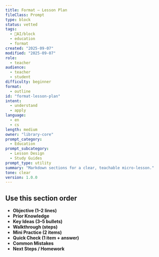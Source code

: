 ```yaml
---
title: Format – Lesson Plan
fileClass: Prompt
type: block
status: vetted
tags: 
  - 🤖AI/block
  - education
  - format
created: "2025-09-07"
modified: "2025-09-07"
role: 
  - teacher
audience: 
  - teacher
  - student
difficulty: beginner
format: 
  - outline
id: "format-lesson-plan"
intent: 
  - understand
  - apply
language: 
  - en
  - cs
length: medium
owner: "library-core"
prompt_category: 
  - Education
prompt_subcategory: 
  - Lesson Design
  - Study Guides
prompt_type: utility
summary: "Markdown sections for a clear, teachable micro-lesson."
tone: clear
version: 1.0.0
---
```


## Use this section order
- **Objective (1–2 lines)**
- **Prior Knowledge**
- **Key Ideas (3–5 bullets)**
- **Walkthrough (steps)**
- **Mini Practice (2 items)**
- **Quick Check (1 item + answer)**
- **Common Mistakes**
- **Next Steps / Homework**
